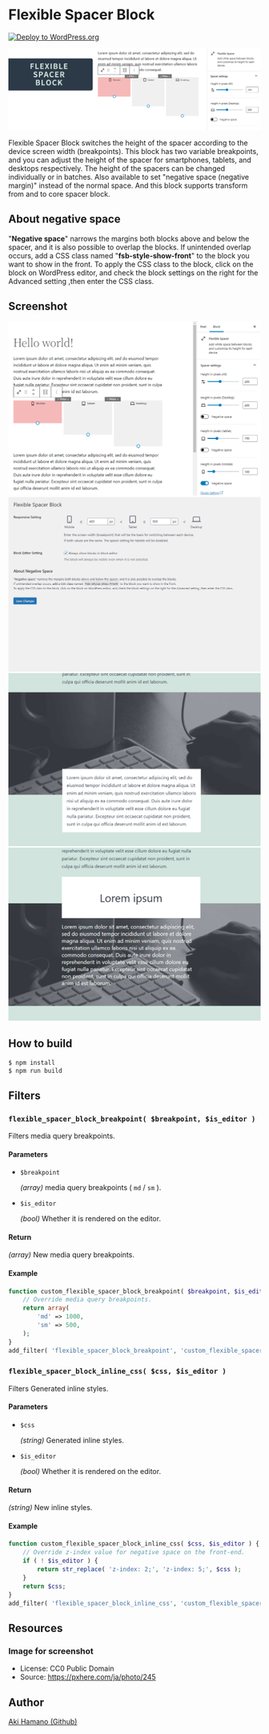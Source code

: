 # Flexible Spacer Block

[![Deploy to WordPress.org](https://github.com/t-hamano/flexible-spacer-block/actions/workflows/wp-plugin-deploy.yml/badge.svg)](https://github.com/t-hamano/flexible-spacer-block/actions/workflows/wp-plugin-deploy.yml)

![Header](https://raw.githubusercontent.com/t-hamano/flexible-spacer-block/main/.wordpress-org/banner-1544x500.png)

Flexible Spacer Block switches the height of the spacer according to the device screen width (breakpoints).
This block has two variable breakpoints, and you can adjust the height of the spacer for smartphones, tablets, and desktops respectively.
The height of the spacers can be changed individually or in batches.
Also available to set "negative space (negative margin)" instead of the normal space.
And this block supports transform from and to core spacer block.

## About negative space
"**Negative space**" narrows the margins both blocks above and below the spacer, and it is also possible to overlap the blocks.
If unintended overlap occurs, add a CSS class named "**fsb-style-show-front**" to the block you want to show in the front.
To apply the CSS class to the block, click on the block on WordPress editor, and check the block settings on the right for the Advanced setting ,then enter the CSS class.

## Screenshot
![On Block Editor](https://raw.githubusercontent.com/t-hamano/flexible-spacer-block/main/.wordpress-org/screenshot-1.png "On Block Editor")
![Setting page](https://raw.githubusercontent.com/t-hamano/flexible-spacer-block/main/.wordpress-org/screenshot-2.png "Setting page")
![Negative space example](https://raw.githubusercontent.com/t-hamano/flexible-spacer-block/main/.wordpress-org/screenshot-3.png "Negative space example")
![Negative space example](https://raw.githubusercontent.com/t-hamano/flexible-spacer-block/main/.wordpress-org/screenshot-4.png "Negative space example")

## How to build

```
$ npm install
$ npm run build
```

## Filters

### `flexible_spacer_block_breakpoint( $breakpoint, $is_editor )`

Filters media query breakpoints.

#### Parameters

- `$breakpoint`

  *(array)* media query breakpoints ( `md` / `sm` ).

- `$is_editor`

  *(bool)* Whether it is rendered on the editor.

#### Return

*(array)* New media query breakpoints.

#### Example

```php
function custom_flexible_spacer_block_breakpoint( $breakpoint, $is_editor ) {
	// Override media query breakpoints.
	return array(
		'md' => 1000,
		'sm' => 500,
	);
}
add_filter( 'flexible_spacer_block_breakpoint', 'custom_flexible_spacer_block_breakpoint', 10, 2 );
```

### `flexible_spacer_block_inline_css( $css, $is_editor )`

Filters Generated inline styles.

#### Parameters

- `$css`

  *(string)* Generated inline styles.

- `$is_editor`

  *(bool)* Whether it is rendered on the editor.

#### Return

*(string)* New inline styles.

#### Example

```php
function custom_flexible_spacer_block_inline_css( $css, $is_editor ) {
	// Override z-index value for negative space on the front-end.
	if ( ! $is_editor ) {
		return str_replace( 'z-index: 2;', 'z-index: 5;', $css );
	}
	return $css;
}
add_filter( 'flexible_spacer_block_inline_css', 'custom_flexible_spacer_block_inline_css', 10, 2 );
```

## Resources

### Image for screenshot
* License: CC0 Public Domain
* Source: https://pxhere.com/ja/photo/245
## Author

[Aki Hamano (Github)](https://github.com/t-hamano)
